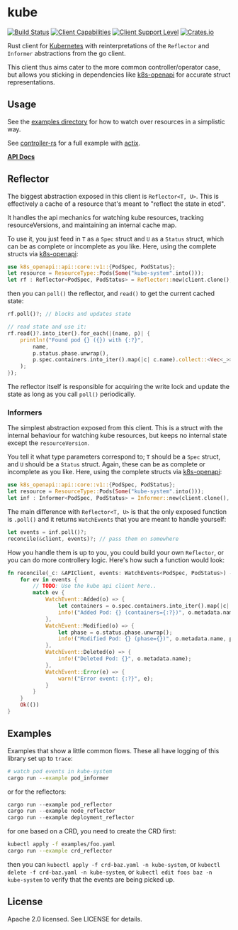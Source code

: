 # kube
[![Build Status](https://travis-ci.org/clux/kube-rs.svg?branch=master)](https://travis-ci.org/clux/kube-rs)
[![Client Capabilities](https://img.shields.io/badge/Kubernetes%20client-Silver-blue.svg?style=plastic&colorB=C0C0C0&colorA=306CE8)](http://bit.ly/kubernetes-client-capabilities-badge)
[![Client Support Level](https://img.shields.io/badge/kubernetes%20client-alpha-green.svg?style=plastic&colorA=306CE8)](http://bit.ly/kubernetes-client-support-badge)
[![Crates.io](https://img.shields.io/crates/v/kube.svg)](https://crates.io/crates/kube)

Rust client for [Kubernetes](http://kubernetes.io) with reinterpretations of the `Reflector` and `Informer` abstractions from the go client.

This client thus aims cater to the more common controller/operator case, but allows you sticking in dependencies like [k8s-openapi](https://github.com/Arnavion/k8s-openapi) for accurate struct representations.

## Usage
See the [examples directory](./examples) for how to watch over resources in a simplistic way.

See [controller-rs](https://github.com/clux/controller-rs) for a full example with [actix](https://actix.rs/).

**[API Docs](https://clux.github.io/kube-rs/kube/)**

## Reflector
The biggest abstraction exposed in this client is `Reflector<T, U>`. This is effectively a cache of a resource that's meant to "reflect the state in etcd".

It handles the api mechanics for watching kube resources, tracking resourceVersions, and maintaining an internal cache map.

To use it, you just feed in `T` as a `Spec` struct and `U` as a `Status` struct, which can be as complete or incomplete as you like. Here, using the complete structs via [k8s-openapi](https://docs.rs/k8s-openapi/0.4.0/k8s_openapi/api/core/v1/struct.PodSpec.html):

```rust
use k8s_openapi::api::core::v1::{PodSpec, PodStatus};
let resource = ResourceType::Pods(Some("kube-system".into()));
let rf : Reflector<PodSpec, PodStatus> = Reflector::new(client.clone(), resource.into())?;
```

then you can `poll()` the reflector, and `read()` to get the current cached state:

```rust
rf.poll()?; // blocks and updates state

// read state and use it:
rf.read()?.into_iter().for_each(|(name, p)| {
    println!("Found pod {} ({}) with {:?}",
        name,
        p.status.phase.unwrap(),
        p.spec.containers.into_iter().map(|c| c.name).collect::<Vec<_>>(),
    );
});
```

The reflector itself is responsible for acquiring the write lock and update the state as long as you call `poll()` periodically.

### Informers
The simplest abstraction exposed from this client. This is a struct with the internal behaviour for watching kube resources, but keeps no internal state except the `resourceVersion`.

You tell it what type parameters correspond to; `T` should be a `Spec` struct, and `U` should be a `Status` struct. Again, these can be as complete or incomplete as you like. Here, using the complete structs via [k8s-openapi](https://docs.rs/k8s-openapi/0.4.0/k8s_openapi/api/core/v1/struct.PodSpec.html):

```rust
use k8s_openapi::api::core::v1::{PodSpec, PodStatus};
let resource = ResourceType::Pods(Some("kube-system".into()));
let inf : Informer<PodSpec, PodStatus> = Informer::new(client.clone(), resource.into())?;
```

The main difference with `Reflector<T, U>` is that the only exposed function is `.poll()` and it returns `WatchEvents` that you are meant to handle yourself:

```rust
let events = inf.poll()?;
reconcile(&client, events)?; // pass them on somewhere
```

How you handle them is up to you, you could build your own `Reflector`, or you can do more controllery logic. Here's how such a function would look:

```rust
fn reconcile(_c: &APIClient, events: WatchEvents<PodSpec, PodStatus>) -> Result<(), failure::Error> {
    for ev in events {
        // TODO: Use the kube api client here..
        match ev {
            WatchEvent::Added(o) => {
                let containers = o.spec.containers.into_iter().map(|c| c.name).collect::<Vec<_>>();
                info!("Added Pod: {} (containers={:?})", o.metadata.name, containers);
            },
            WatchEvent::Modified(o) => {
                let phase = o.status.phase.unwrap();
                info!("Modified Pod: {} (phase={})", o.metadata.name, phase);
            },
            WatchEvent::Deleted(o) => {
                info!("Deleted Pod: {}", o.metadata.name);
            },
            WatchEvent::Error(e) => {
                warn!("Error event: {:?}", e);
            }
        }
    }
    Ok(())
}
```

## Examples
Examples that show a little common flows. These all have logging of this library set up to `trace`:

```sh
# watch pod events in kube-system
cargo run --example pod_informer
```

or for the reflectors:

```rust
cargo run --example pod_reflector
cargo run --example node_reflector
cargo run --example deployment_reflector
```

for one based on a CRD, you need to create the CRD first:

```sh
kubectl apply -f examples/foo.yaml
cargo run --example crd_reflector
```

then you can `kubectl apply -f crd-baz.yaml -n kube-system`, or `kubectl delete -f crd-baz.yaml -n kube-system`, or `kubectl edit foos baz -n kube-system` to verify that the events are being picked up.

## License
Apache 2.0 licensed. See LICENSE for details.
